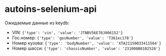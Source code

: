 # autoins-selenium-api


Ожидаемые данные из keydb:

- VIN: ```{'type': 'vin', 'value': 'JTNBV56E70J006152'}```
- Гос.номер: ```{'type': 'gosNumber', 'value': 'Т361кс178'}```
- Номер кузова: ```{'type': 'bodyNumber', 'value': 'ХТА21150033411564'}```
- Номер шасси: ```{'type': 'chassisNumber', 'value': '231000В0102526'}```
